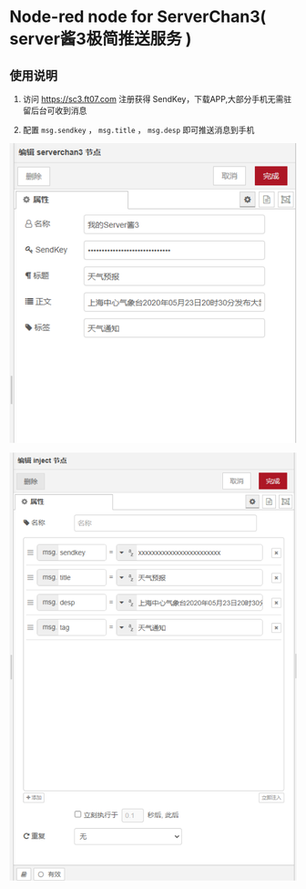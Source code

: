 # Node-red node for ServerChan3( server酱3极简推送服务 )

## 使用说明

1. 访问 <https://sc3.ft07.com> 注册获得 SendKey，下载APP,大部分手机无需驻留后台可收到消息

1. 配置 `msg.sendkey` ， `msg.title` ， `msg.desp` 即可推送消息到手机

![](https://github.com/iso-lib/node-red-contrib-serverchan3/blob/main/example1.png?raw=true)

![](https://github.com/iso-lib/node-red-contrib-serverchan3/blob/main/example2.png?raw=true)